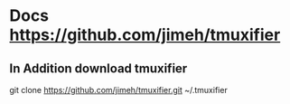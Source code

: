 # Docs https://github.com/jimeh/tmuxifier
## In Addition download tmuxifier
git clone https://github.com/jimeh/tmuxifier.git ~/.tmuxifier
